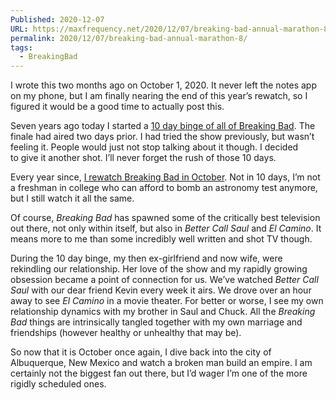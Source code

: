 ```yaml
---
Published: 2020-12-07
URL: https://maxfrequency.net/2020/12/07/breaking-bad-annual-marathon-8/
permalink: 2020/12/07/breaking-bad-annual-marathon-8/
tags:
  - BreakingBad
---
```

I wrote this two months ago on October 1, 2020. It never left the notes app on my phone, but I am finally nearing the end of this year’s rewatch, so I figured it would be a good time to actually post this.   

Seven years ago today I started a [10 day binge of all of Breaking Bad](https://www.youtube.com/watch?v=-P7GIx_eCfs). The finale had aired two days prior. I had tried the show previously, but wasn’t feeling it. People would just not stop talking about it though. I decided to give it another shot. I’ll never forget the rush of those 10 days.  

Every year since, [I rewatch Breaking Bad in October](https://twitter.com/MaxRoberts143/status/388485295643312128). Not in 10 days, I’m not a freshman in college who can afford to bomb an astronomy test anymore, but I still watch it all the same.  

Of course, *Breaking Bad* has spawned some of the critically best television out there, not only within itself, but also in *Better Call Saul* and *El Camino*. It means more to me than some incredibly well written and shot TV though.  

During the 10 day binge, my then ex-girlfriend and now wife, were rekindling our relationship. Her love of the show and my rapidly growing obsession became a point of connection for us. We’ve watched *Better Call Saul* with our dear friend Kevin every week it airs. We drove over an hour away to see *El Camino* in a movie theater. For better or worse, I see my own relationship dynamics with my brother in Saul and Chuck. All the *Breaking Bad* things are intrinsically tangled together with my own marriage and friendships (however healthy or unhealthy that may be).  

So now that it is October once again, I dive back into the city of Albuquerque, New Mexico and watch a broken man build an empire. I am certainly not the biggest fan out there, but I’d wager I’m one of the more rigidly scheduled ones.